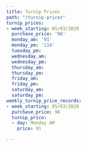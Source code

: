 ```yaml
---
title: Turnip Prices
path: "/turnip-prices"
turnip_prices:
- week_starting: 05/03/2020
  purchase_price: '98'
  monday_am: '91'
  monday_pm: '114'
  tuesday_pm: 
  wednesday_am: 
  wednesday_pm: 
  thursday_am: 
  thursday_pm: 
  friday_am: 
  friday_pm: 
  saturday_am: 
  saturday_pm: 
weekly_turnip_price_records:
- week_starting: 05/03/2020
  purchase_price: 98
  turnip_price:
  - day: Monday AM
    price: 91

---
```

